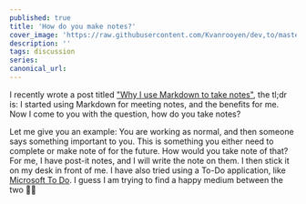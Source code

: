 ```yaml
---
published: true
title: 'How do you make notes?'
cover_image: 'https://raw.githubusercontent.com/Kvanrooyen/dev,to/master/blog-posts/how-do-you-make-notes/assets/notes-todo.jpg'
description: ''
tags: discussion
series:
canonical_url:
---
```


I recently wrote a post titled ["Why I use Markdown to take notes"](https://dev.to/kvanrooyen/why-i-use-markdown-to-take-notes-5fpl), the tl;dr is: I started using Markdown for meeting notes, and the benefits for me. Now I come to you with the question, how do you take notes?

Let me give you an example: You are working as normal, and then someone says something important to you. This is something you either need to complete or make note of for the future.
How would you take note of that? For me, I have post-it notes, and I will write the note on them. I then stick it on my desk in front of me. I have also tried using a To-Do application, like [Microsoft To Do](https://todo.microsoft.com/tasks/).
I guess I am trying to find a happy medium between the two :man_shrugging:
